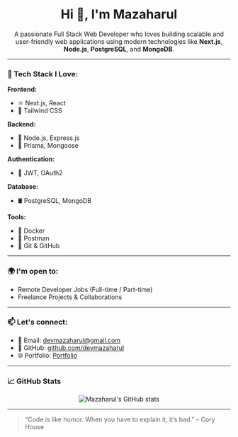<h1 align="center">Hi 👋, I'm Mazaharul</h1>
<p align="center">
  A passionate Full Stack Web Developer who loves building scalable and user-friendly web applications using modern technologies like <strong>Next.js</strong>, <strong>Node.js</strong>, <strong>PostgreSQL</strong>, and <strong>MongoDB</strong>.
</p>

---

### 🚀 Tech Stack I Love:

**Frontend:**
- ⚛️ Next.js, React
- 🎨 Tailwind CSS

**Backend:**
- 🧠 Node.js, Express.js
- 🔌 Prisma, Mongoose

**Authentication:**
- 🔐 JWT, OAuth2

**Database:**
- 🛢️ PostgreSQL, MongoDB

**Tools:**
- 🐳 Docker
- 🧪 Postman
- 🔧 Git & GitHub

---

### 🌍 I'm open to:
- Remote Developer Jobs (Full-time / Part-time)
- Freelance Projects & Collaborations

---

### 📫 Let's connect:
- 📧 Email: [devmazaharul@gmail.com](mailto:devmazaharul@gmail.com)
- 🐙 GitHub: [github.com/devmazaharul](https://github.com/devmazaharul)
- 🌐 Portfolio: [Portfolio](https://amimazaharul.vercel.app)

---

### 📈 GitHub Stats
<p align="center">
  <img src="https://github-readme-stats.vercel.app/api?username=devmazaharul&show_icons=true&theme=radical" alt="Mazaharul's GitHub stats" />
</p>

---

> “Code is like humor. When you have to explain it, it’s bad.” – Cory House
